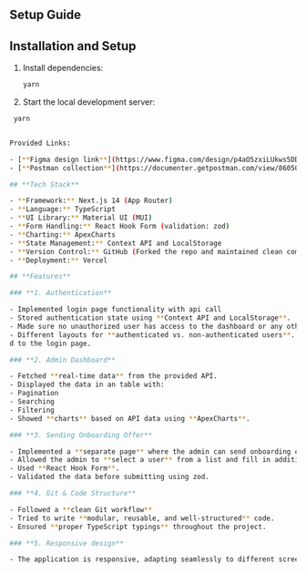 ## **Setup Guide**
## Installation and Setup

1. Install dependencies:
   ```sh
   yarn
2. Start the local development server:
  ```sh
   yarn


Provided Links:

- [**Figma design link**](https://www.figma.com/design/p4aO5zxiLUkws5DDTTWP92/Untitled?node-id=0-1&t=oePPLG5LIUguMtQy-1)
- [**Postman collection**](https://documenter.getpostman.com/view/8605001/2sAYXFiHWQ)

## **Tech Stack**

- **Framework:** Next.js 14 (App Router)
- **Language:** TypeScript
- **UI Library:** Material UI (MUI)
- **Form Handling:** React Hook Form (validation: zod)
- **Charting:** ApexCharts
- **State Management:** Context API and LocalStorage
- **Version Control:** GitHub (Forked the repo and maintained clean commits)
- **Deployment:** Vercel

## **Features**

### **1. Authentication**

- Implemented login page functionality with api call
- Stored authentication state using **Context API and LocalStorage**.
- Made sure no unauthorized user has access to the dashboard or any other routes.
- Different layouts for **authenticated vs. non-authenticated users**. Non authenticated/ Logged users will be redirecte
d to the login page.

### **2. Admin Dashboard**

- Fetched **real-time data** from the provided API.
- Displayed the data in an table with:
  - Pagination
  - Searching
  - Filtering
- Showed **charts** based on API data using **ApexCharts**.

### **3. Sending Onboarding Offer**

- Implemented a **separate page** where the admin can send onboarding offers to new users.
- Allowed the admin to **select a user** from a list and fill in additional fields. Used MUI autocomplete and performed search using API call.
- Used **React Hook Form**.
- Validated the data before submitting using zod.

### **4. Git & Code Structure**

- Followed a **clean Git workflow** 
- Tried to write **modular, reusable, and well-structured** code.
- Ensured **proper TypeScript typings** throughout the project.

### **5. Responsive design**

- The application is responsive, adapting seamlessly to different screen sizes including mobile.

